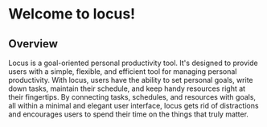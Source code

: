 # Welcome to locus!

## Overview

Locus is a goal-oriented personal productivity tool. It's designed to provide users with a simple, flexible, and efficient tool for managing personal productivity. With locus, users have the ability to set personal goals, write down tasks, maintain their schedule, and keep handy resources right at their fingertips. By connecting tasks, schedules, and resources with goals, all within a minimal and elegant user interface, locus gets rid of distractions and encourages users to spend their time on the things that truly matter.
